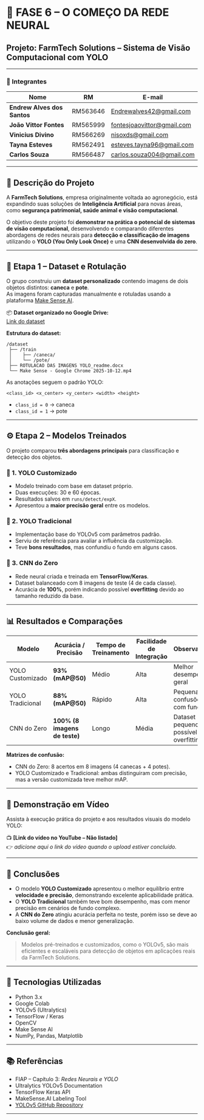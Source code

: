# 🧠 FASE 6 – O COMEÇO DA REDE NEURAL  
## Projeto: FarmTech Solutions – Sistema de Visão Computacional com YOLO  

---

### 👥 Integrantes  

| Nome | RM | E-mail |
|------|----|---------|
| **Endrew Alves dos Santos** | RM563646 | Endrewalves42@gmail.com |
| **João Vittor Fontes** | RM565999 | fontesjoaovittor@gmail.com |
| **Vinicius Divino** | RM566269 | nisoxds@gmail.com |
| **Tayna Esteves** | RM562491 | esteves.tayna96@gmail.com |
| **Carlos Souza** | RM566487 | carlos.souza004@gmail.com |

---

## 🚀 Descrição do Projeto

A **FarmTech Solutions**, empresa originalmente voltada ao agronegócio, está expandindo suas soluções de **Inteligência Artificial** para novas áreas, como **segurança patrimonial, saúde animal e visão computacional**.

O objetivo deste projeto foi **demonstrar na prática o potencial de sistemas de visão computacional**, desenvolvendo e comparando diferentes abordagens de redes neurais para **detecção e classificação de imagens** utilizando o **YOLO (You Only Look Once)** e uma **CNN desenvolvida do zero**.

---

## 📸 Etapa 1 – Dataset e Rotulação

O grupo construiu um **dataset personalizado** contendo imagens de dois objetos distintos: **caneca** e **pote**.  
As imagens foram capturadas manualmente e rotuladas usando a plataforma [Make Sense AI](https://www.makesense.ai).

📦 **Dataset organizado no Google Drive:**  
[Link do dataset](https://drive.google.com/drive/folders/12sngRVFVBz5B0g77vGanBMX9hWxbNTSg?usp=drive_link)

**Estrutura do dataset:**
```
/dataset
 ├── /train
 │    ├── /caneca/
 │    └── /pote/
 ├── ROTULACAO DAS IMAGENS YOLO_readme.docx
 └── Make Sense - Google Chrome 2025-10-12.mp4
```

As anotações seguem o padrão YOLO:
```
<class_id> <x_center> <y_center> <width> <height>
```
- `class_id = 0` → caneca  
- `class_id = 1` → pote  

---

## ⚙️ Etapa 2 – Modelos Treinados

O projeto comparou **três abordagens principais** para classificação e detecção dos objetos.

### 🧩 1. YOLO Customizado
- Modelo treinado com base em dataset próprio.  
- Duas execuções: 30 e 60 épocas.  
- Resultados salvos em `runs/detect/expX`.  
- Apresentou a **maior precisão geral** entre os modelos.  

### 🧠 2. YOLO Tradicional
- Implementação base do YOLOv5 com parâmetros padrão.  
- Serviu de referência para avaliar a influência da customização.  
- Teve **bons resultados**, mas confundiu o fundo em alguns casos.  

### 🔬 3. CNN do Zero
- Rede neural criada e treinada em **TensorFlow/Keras**.  
- Dataset balanceado com 8 imagens de teste (4 de cada classe).  
- Acurácia de **100%**, porém indicando possível **overfitting** devido ao tamanho reduzido da base.  

---

## 📊 Resultados e Comparações  

| Modelo | Acurácia / Precisão | Tempo de Treinamento | Facilidade de Integração | Observações |
|---------|---------------------|----------------------|---------------------------|--------------|
| YOLO Customizado | **93% (mAP@50)** | Médio | Alta | Melhor desempenho geral |
| YOLO Tradicional | **88% (mAP@50)** | Rápido | Alta | Pequenas confusões com fundo |
| CNN do Zero | **100% (8 imagens de teste)** | Longo | Média | Dataset pequeno → possível overfitting |

**Matrizes de confusão:**
- CNN do Zero: 8 acertos em 8 imagens (4 canecas + 4 potes).  
- YOLO Customizado e Tradicional: ambas distinguiram com precisão, mas a versão customizada teve melhor mAP.  

---

## 🎥 Demonstração em Vídeo

Assista à execução prática do projeto e aos resultados visuais do modelo YOLO:

📺 **[Link do vídeo no YouTube – Não listado]**  
👉 *adicione aqui o link do vídeo quando o upload estiver concluído.*

---

## 🧩 Conclusões

- O modelo **YOLO Customizado** apresentou o melhor equilíbrio entre **velocidade e precisão**, demonstrando excelente aplicabilidade prática.  
- O **YOLO Tradicional** também teve bom desempenho, mas com menor precisão em cenários de fundo complexo.  
- A **CNN do Zero** atingiu acurácia perfeita no teste, porém isso se deve ao baixo volume de dados e menor generalização.  

**Conclusão geral:**  
> Modelos pré-treinados e customizados, como o YOLOv5, são mais eficientes e escaláveis para detecção de objetos em aplicações reais da FarmTech Solutions.

---

## 🧰 Tecnologias Utilizadas

- Python 3.x  
- Google Colab  
- YOLOv5 (Ultralytics)  
- TensorFlow / Keras  
- OpenCV  
- Make Sense AI  
- NumPy, Pandas, Matplotlib  

---

## 📚 Referências  

- FIAP – Capítulo 3: *Redes Neurais e YOLO*  
- Ultralytics YOLOv5 Documentation  
- TensorFlow Keras API  
- MakeSense.AI Labeling Tool  
- [YOLOv5 GitHub Repository](https://github.com/ultralytics/yolov5)

---
